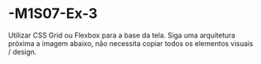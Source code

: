 # -M1S07-Ex-3
Utilizar CSS Grid ou Flexbox para a base da tela.  Siga uma arquitetura próxima a imagem abaixo, não necessita copiar todos os elementos visuais / design.
